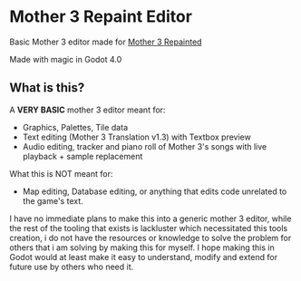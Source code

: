 # Mother 3 Repaint Editor
Basic Mother 3 editor made for [Mother 3 Repainted](http://sievaxx.com/repaints/mother3)

Made with magic in Godot 4.0

## What is this?
A **VERY BASIC** mother 3 editor meant for:
- Graphics, Palettes, Tile data
- Text editing (Mother 3 Translation v1.3) with Textbox preview
- Audio editing, tracker and piano roll of Mother 3's songs with live playback + sample replacement  

What this is NOT meant for:
- Map editing, Database editing, or anything that edits code unrelated to the game's text.

I have no immediate plans to make this into a generic mother 3 editor, while the rest of the tooling that exists is lackluster which necessitated this tools creation, i do not have the resources or knowledge to solve the problem for others that i am solving by making this for myself. I hope making this in Godot would at least make it easy to understand, modify and extend for future use by others who need it.
